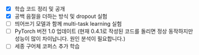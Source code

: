 - [x] 학습 코드 정리 및 공개
- [x] 공백 음절을 더하는 방식 및 dropout 실험
- [ ] 띄어쓰기 모델과 함께 multi-task learning 실험
- [ ] PyTorch 버전 1.0 업데이트 (현재 0.4.1로 작성된 코드를 돌리면 정상 동작하지만 성능이 많이 차이납니다. 원인 분석이 필요합니다.)
- [ ] 세종 구어체 코퍼스 추가 학습